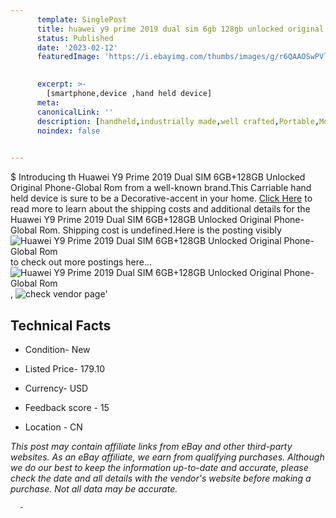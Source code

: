 ```yaml
---
      template: SinglePost
      title: huawei y9 prime 2019 dual sim 6gb 128gb unlocked original phone global rom
      status: Published
      date: '2023-02-12'
      featuredImage: 'https://i.ebayimg.com/thumbs/images/g/r6QAAOSwPVljRtuy/s-l225.jpg'
       

      excerpt: >-
        [smartphone,device ,hand held device]
      meta:
      canonicalLink: ''
      description: [handheld,industrially made,well crafted,Portable,Mobile,Compact,Convenient,Lightweight,Maneuverable,Man-portable,Miniature,Carriable,Hand-held,Light,Holdable,Transportable,Mobile device,Pocket-sized,On-the-go,Wireless,Cordless,Compact size,Convenient size, smartphone,device ,hand held device]
      noindex: false
      

---
```

$
      Introducing th Huawei Y9 Prime 2019 Dual SIM  6GB+128GB Unlocked  Original Phone-Global Rom from a well-known brand.This Carriable hand held device is sure to be a Decorative-accent in your home. [Click Here](https://www.ebay.com/itm/403945212423?hash=item5e0d02ca07%3Ag%3Ar6QAAOSwPVljRtuy&mkevt=1&mkcid=1&mkrid=711-53200-19255-0&campid=%253CePNCampaignId%253E&customid=%253CreferenceId%253E&toolid=10049) to read more to learn about the shipping costs and additional details for the Huawei Y9 Prime 2019 Dual SIM  6GB+128GB Unlocked  Original Phone-Global Rom. Shipping cost is undefined.Here is the posting visibly ![Huawei Y9 Prime 2019 Dual SIM  6GB+128GB Unlocked  Original Phone-Global Rom](https://i.ebayimg.com/thumbs/images/g/r6QAAOSwPVljRtuy/s-l225.jpg) to check out more postings here... ![Huawei Y9 Prime 2019 Dual SIM  6GB+128GB Unlocked  Original Phone-Global Rom](https://i.ebayimg.com/images/g/r6QAAOSwPVljRtuy/s-l960.jpg), ![check vendor page](https://origin-galleryplus.ebayimg.com/ws/web/403945212423_2_0_1/225x225.jpg,https://origin-galleryplus.ebayimg.com/ws/web/403945212423_3_0_1/225x225.jpg,https://origin-galleryplus.ebayimg.com/ws/web/403945212423_4_0_1/225x225.jpg,https://origin-galleryplus.ebayimg.com/ws/web/403945212423_5_0_1/225x225.jpg,https://origin-galleryplus.ebayimg.com/ws/web/403945212423_6_0_1/225x225.jpg)'

      

 ## Technical Facts 



     
      

 - Condition- New 


      

 - Listed Price- 179.10 


      

 - Currency- USD 


      

 - Feedback score - 15 


      

 - Location - CN 


      
      

 *_This post may contain affiliate links from eBay and other third-party websites. As an eBay affiliate, we earn from qualifying purchases. Although we do our best to keep the information up-to-date and accurate, please check the date and all details with the vendor's website before making a purchase. Not all data may be accurate._*




      -
